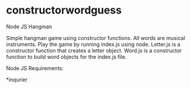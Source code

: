 # constructorwordguess
Node JS Hangman

Simple hangman game using constructor functions. All words are musical instruments. Play the game by running index.js using node. Letter.js is a constructor function that creates a letter object. Word.js is a constructor function to build word objects for the index.js file.

Node JS Requirements:

  *inqurier
